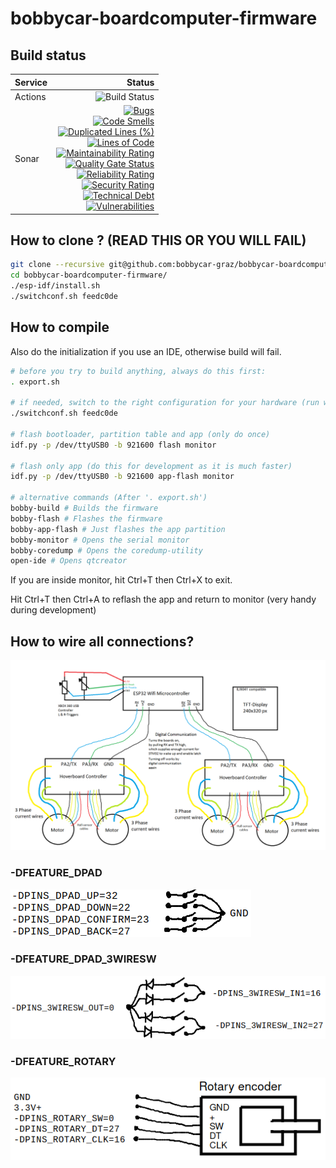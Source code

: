 # bobbycar-boardcomputer-firmware

## Build status

| Service | Status |
| :---                |                                                                                                                   ---: |
| Actions | ![Build Status](https://github.com/bobbycar-graz/bobbycar-boardcomputer-firmware/actions/workflows/main.yml/badge.svg) |
| Sonar | [![Bugs](https://sonarcloud.io/api/project_badges/measure?project=bobbycar-graz_bobbycar-boardcomputer-firmware&metric=bugs)](https://sonarcloud.io/summary/new_code?id=bobbycar-graz_bobbycar-boardcomputer-firmware)<br />[![Code Smells](https://sonarcloud.io/api/project_badges/measure?project=bobbycar-graz_bobbycar-boardcomputer-firmware&metric=code_smells)](https://sonarcloud.io/summary/new_code?id=bobbycar-graz_bobbycar-boardcomputer-firmware)<br />[![Duplicated Lines (%)](https://sonarcloud.io/api/project_badges/measure?project=bobbycar-graz_bobbycar-boardcomputer-firmware&metric=duplicated_lines_density)](https://sonarcloud.io/summary/new_code?id=bobbycar-graz_bobbycar-boardcomputer-firmware)<br />[![Lines of Code](https://sonarcloud.io/api/project_badges/measure?project=bobbycar-graz_bobbycar-boardcomputer-firmware&metric=ncloc)](https://sonarcloud.io/summary/new_code?id=bobbycar-graz_bobbycar-boardcomputer-firmware)<br />[![Maintainability Rating](https://sonarcloud.io/api/project_badges/measure?project=bobbycar-graz_bobbycar-boardcomputer-firmware&metric=sqale_rating)](https://sonarcloud.io/summary/new_code?id=bobbycar-graz_bobbycar-boardcomputer-firmware)<br />[![Quality Gate Status](https://sonarcloud.io/api/project_badges/measure?project=bobbycar-graz_bobbycar-boardcomputer-firmware&metric=alert_status)](https://sonarcloud.io/summary/new_code?id=bobbycar-graz_bobbycar-boardcomputer-firmware)<br />[![Reliability Rating](https://sonarcloud.io/api/project_badges/measure?project=bobbycar-graz_bobbycar-boardcomputer-firmware&metric=reliability_rating)](https://sonarcloud.io/summary/new_code?id=bobbycar-graz_bobbycar-boardcomputer-firmware)<br />[![Security Rating](https://sonarcloud.io/api/project_badges/measure?project=bobbycar-graz_bobbycar-boardcomputer-firmware&metric=security_rating)](https://sonarcloud.io/summary/new_code?id=bobbycar-graz_bobbycar-boardcomputer-firmware)<br />[![Technical Debt](https://sonarcloud.io/api/project_badges/measure?project=bobbycar-graz_bobbycar-boardcomputer-firmware&metric=sqale_index)](https://sonarcloud.io/summary/new_code?id=bobbycar-graz_bobbycar-boardcomputer-firmware)<br />[![Vulnerabilities](https://sonarcloud.io/api/project_badges/measure?project=bobbycar-graz_bobbycar-boardcomputer-firmware&metric=vulnerabilities)](https://sonarcloud.io/summary/new_code?id=bobbycar-graz_bobbycar-boardcomputer-firmware) |
## How to clone ? (READ THIS OR YOU WILL FAIL)

```bash
git clone --recursive git@github.com:bobbycar-graz/bobbycar-boardcomputer-firmware.git
cd bobbycar-boardcomputer-firmware/
./esp-idf/install.sh
./switchconf.sh feedc0de
```

## How to compile
Also do the initialization if you use an IDE, otherwise build will fail.

```bash
# before you try to build anything, always do this first:
. export.sh

# if needed, switch to the right configuration for your hardware (run with --list to list available configurations)
./switchconf.sh feedc0de

# flash bootloader, partition table and app (only do once)
idf.py -p /dev/ttyUSB0 -b 921600 flash monitor

# flash only app (do this for development as it is much faster)
idf.py -p /dev/ttyUSB0 -b 921600 app-flash monitor

# alternative commands (After '. export.sh')
bobby-build # Builds the firmware
bobby-flash # Flashes the firmware
bobby-app-flash # Just flashes the app partition
bobby-monitor # Opens the serial monitor
bobby-coredump # Opens the coredump-utility
open-ide # Opens qtcreator
```

If you are inside monitor, hit Ctrl+T then Ctrl+X to exit.

Hit Ctrl+T then Ctrl+A to reflash the app and return to monitor (very handy during development)

## How to wire all connections?

![Wiring diagram](/img/wiring.png)

### -DFEATURE_DPAD
![dpad switches with 5 wires](/img/dpadsw.png)

### -DFEATURE_DPAD_3WIRESW
![3 wire switches](/img/3wiresw.png)

### -DFEATURE_ROTARY
![rotary encoder](/img/rotary.png)
